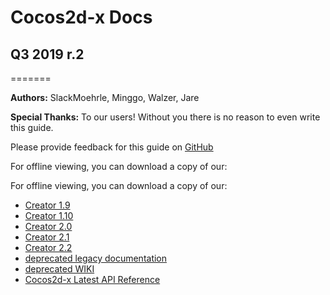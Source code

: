# Cocos2d-x Docs

## Q3 2019 r.2
=======

__Authors:__ SlackMoehrle, Minggo, Walzer, Jare

__Special Thanks:__ To our users! Without you there is no reason to even write this guide.

Please provide feedback for this guide on [GitHub](https://github.com/cocos2d/cocos2d-x-docs)

For offline viewing, you can download a copy of our:

  For offline viewing, you can download a copy of our:

  - [Creator 1.9](https://docs.cocos2d-x.org/creator_1.9_docs.tar.gz)
  - [Creator 1.10](https://docs.cocos2d-x.org/creator_1.10_docs.tar.gz)
  - [Creator 2.0](https://docs.cocos2d-x.org/creator_2.0_docs.tar.gz)
  - [Creator 2.1](https://docs.cocos2d-x.org/creator_2.1_docs.tar.gz)
  - [Creator 2.2](https://docs.cocos2d-x.org/creator_2.2_docs.tar.gz)
  - [deprecated legacy documentation](https://docs.cocos2d-x.org/manual.tar.gz)
  - [deprecated WIKI](https://docs.cocos2d-x.org/wiki.tar.gz)
  - [Cocos2d-x Latest API Reference](https://docs.cocos2d-x.org/current-api-reference.tar.gz)